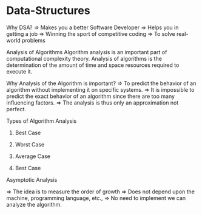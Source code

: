 # Data-Structures

Why DSA?
=> Makes you a better Software Developer
=> Helps you in getting a job
=> Winning the sport of competitive coding
=> To solve real-world problems

Analysis of Algorithms
Algorithm analysis is an important part of computational complexity theory.
Analysis of algorithms is the determination of the amount of time and space resources required to execute it.

Why Analysis of the Algorithm is important?
=> To predict the behavior of an algorithm without implementing it on specific systems.
=> It is impossible to predict the exact behavior of an algorithm since there are too many influencing factors.
=> The analysis is thus only an approximation not perfect.

Types of Algorithm Analysis
1. Best Case
2. Worst Case
3. Average Case


1. Best Case
  
Asymptotic Analysis

=> The idea is to measure the order of growth
=> Does not depend upon the machine, programming language, etc.,
=> No need to implement we can analyze the algorithm.

